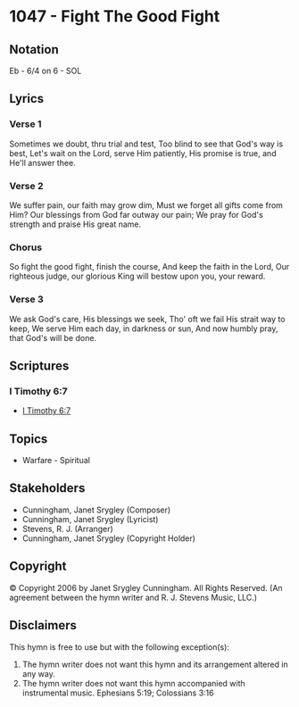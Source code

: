 # 1047 - Fight The Good Fight

## Notation

Eb - 6/4 on 6 - SOL

## Lyrics

### Verse 1

Sometimes we doubt, thru trial and test, Too blind to see that God's way is best, Let's wait on the Lord, serve Him patiently, His promise is true, and He'll answer thee.

### Verse 2

We suffer pain, our faith may grow dim, Must we forget all gifts come from Him? Our blessings from God far outway our pain; We pray for God's strength and praise His great name.

### Chorus

So fight the good fight, finish the course, And keep the faith in the Lord, Our righteous judge, our glorious King will bestow upon you, your reward.

### Verse 3

We ask God's care, His blessings we seek, Tho' oft we fail His strait way to keep, We serve Him each day, in darkness or sun, And now humbly pray, that God's will be done.


## Scriptures

### I Timothy 6:7

- [I Timothy 6:7](https://www.biblegateway.com/passage/?search=I%20Timothy%206%3A7)


## Topics

- Warfare - Spiritual

## Stakeholders

- Cunningham, Janet Srygley (Composer)
- Cunningham, Janet Srygley (Lyricist)
- Stevens, R. J. (Arranger)
- Cunningham, Janet Srygley (Copyright Holder)

## Copyright

© Copyright 2006 by Janet Srygley Cunningham. All Rights Reserved.
(An agreement between the hymn writer and R. J. Stevens Music, LLC.)

## Disclaimers

This hymn is free to use but with the following exception(s):
1. The hymn writer does not want this hymn and its arrangement altered in any way.
2. The hymn writer does not want this hymn accompanied with instrumental music.
Ephesians 5:19; Colossians 3:16


